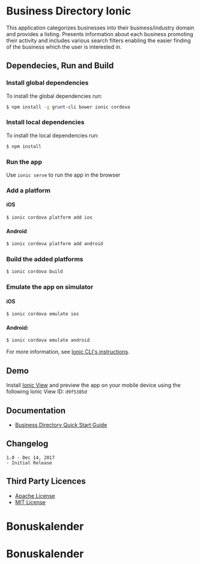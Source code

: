 # Business Directory Ionic
This application categorizes businesses into their business/industry domain and provides a listing. Presents information about each business promoting their activity and includes various search filters enabling the easier finding of the business which the user is interested in.

## Dependecies, Run and Build

### Install global dependencies
To install the global dependencies run:

```bash
$ npm install -g grunt-cli bower ionic cordova
```

### Install local dependencies
To install the local dependencies run:

```bash
$ npm install
```

### Run the app
Use `ionic serve` to run the app in the browser

### Add a platform
#### iOS
```bash
$ ionic cordova platform add ios
```

#### Android
```bash
$ ionic cordova platform add android
```

### Build the added platforms

```bash
$ ionic cordova build
```

### Εmulate the app on simulator
#### iOS

```bash
$ ionic cordova emulate ios
```

#### Android:

```bash
$ ionic cordova emulate android
```

For more information, see [Ionic CLI's instructions](https://ionicframework.com/docs/cli/).

## Demo
Install [Ionic View](http://view.ionic.io/) and preview the app on your mobile device using the following Ionic View ID: `d9f5385d`

## Documentation
* [Business Directory Quick Start Guide](https://docs.google.com/document/d/1HRU34ANlvkP36TazcVAf5uv1gCm86T4OlD-CexIbTSY/edit?usp=sharing)

## Changelog
```
1.0 - Dec 14, 2017
- Initial Release
```

## Third Party Licences
* [Apache License](http://www.apache.org/licenses/)
* [MIT License](https://opensource.org/licenses/MIT)
# Bonuskalender
# Bonuskalender

